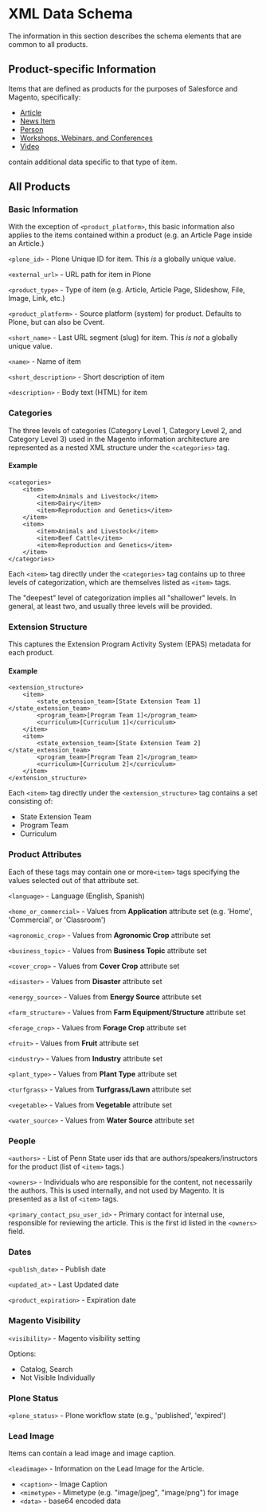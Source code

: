 # XML Data Schema

The information in this section describes the schema elements that are common to all products.

## Product-specific Information

Items that are defined as products for the purposes of Salesforce and Magento, specifically:

 * [Article](article.md)
 * [News Item](news_item.md)
 * [Person](person.md)
 * [Workshops, Webinars, and Conferences](event.md)
 * [Video](video.md)

contain additional data specific to that type of item.

## All Products

### Basic Information

With the exception of `<product_platform>`, this basic information also applies to the items contained within a product (e.g. an Article Page inside an Article.)

`<plone_id>` - Plone Unique ID for item. This *is* a globally unique value.

`<external_url>` - URL path for item in Plone

`<product_type>` - Type of item (e.g. Article, Article Page, Slideshow, File, Image, Link, etc.)

`<product_platform>` - Source platform (system) for product.  Defaults to Plone, but can also be Cvent.

`<short_name>` - Last URL segment (slug) for item. This *is not* a globally unique value.

`<name>` - Name of item

`<short_description>` - Short description of item

`<description>` - Body text (HTML) for item


### Categories

The three levels of categories (Category Level 1, Category Level 2, and Category Level 3) used in the Magento information architecture are represented as a nested XML structure under the `<categories>` tag.


#### Example

    <categories>
        <item>
            <item>Animals and Livestock</item>
            <item>Dairy</item>
            <item>Reproduction and Genetics</item>
        </item>
        <item>
            <item>Animals and Livestock</item>
            <item>Beef Cattle</item>
            <item>Reproduction and Genetics</item>
        </item>
    </categories>

Each `<item>` tag directly under the `<categories>` tag contains up to three levels of categorization, which are themselves listed as `<item>` tags.

The "deepest" level of categorization implies all "shallower" levels.  In general, at least two, and usually three levels will be provided.


### Extension Structure

This captures the Extension Program Activity System (EPAS) metadata for each product.


#### Example

    <extension_structure>
        <item>
            <state_extension_team>[State Extension Team 1]</state_extension_team>
            <program_team>[Program Team 1]</program_team>
            <curriculum>[Curriculum 1]</curriculum>
        </item>
        <item>
            <state_extension_team>[State Extension Team 2]</state_extension_team>
            <program_team>[Program Team 2]</program_team>
            <curriculum>[Curriculum 2]</curriculum>
        </item>
    </extension_structure>

Each `<item>` tag directly under the `<extension_structure>` tag contains a set consisting of:

  * State Extension Team
  * Program Team
  * Curriculum


### Product Attributes

Each of these tags may contain one or more`<item>` tags specifying the values selected out of that attribute set.

`<language>` - Language (English, Spanish)

`<home_or_commercial>` - Values from **Application** attribute set (e.g. 'Home', 'Commercial', or 'Classroom')

`<agronomic_crop>` - Values from **Agronomic Crop** attribute set

`<business_topic>` - Values from **Business Topic** attribute set

`<cover_crop>` - Values from **Cover Crop** attribute set

`<disaster>` - Values from **Disaster** attribute set

`<energy_source>` - Values from **Energy Source** attribute set

`<farm_structure>` - Values from **Farm Equipment/Structure** attribute set

`<forage_crop>` - Values from **Forage Crop** attribute set

`<fruit>` - Values from **Fruit** attribute set

`<industry>` - Values from **Industry** attribute set

`<plant_type>` - Values from **Plant Type** attribute set

`<turfgrass>` - Values from **Turfgrass/Lawn** attribute set

`<vegetable>` - Values from **Vegetable** attribute set

`<water_source>` - Values from **Water Source** attribute set


### People

`<authors>` - List of Penn State user ids that are authors/speakers/instructors for the product (list of `<item>` tags.)

`<owners>` - Individuals who are responsible for the content, not necessarily the authors. This is used internally, and not used by Magento.  It is presented as a list of `<item>` tags.

`<primary_contact_psu_user_id>` - Primary contact for internal use, responsible for reviewing the article. This is the first id listed in the `<owners>` field.


### Dates

`<publish_date>` - Publish date

`<updated_at>` - Last Updated date

`<product_expiration>` - Expiration date


### Magento Visibility

`<visibility>` - Magento visibility setting

Options:

 * Catalog, Search
 * Not Visible Individually


### Plone Status

`<plone_status>` - Plone workflow state (e.g., 'published', 'expired')


### Lead Image

Items can contain a lead image and image caption.

`<leadimage>` - Information on the Lead Image for the Article.

 * `<caption>` - Image Caption
 * `<mimetype>` - Mimetype (e.g. "image/jpeg", "image/png") for image
 * `<data>` - base64 encoded data